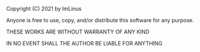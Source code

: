Copyright (C) 2021 by ImLinus

Anyone is free to use, copy, and/or distribute this software for any purpose.

THESE WORKS ARE WITHOUT WARRANTY OF ANY KIND

IN NO EVENT SHALL THE AUTHOR BE LIABLE FOR ANYTHING
